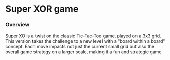 <h1>Super XOR game</h1>

<h3>Overview</h3>
<p>Super XO is a twist on the classic Tic-Tac-Toe game, played on a 3x3 grid. This version takes the challenge to a new level with a "board within a board" concept. Each move impacts not just the current small grid but also the overall game strategy on a larger scale, making it a fun and strategic game</p>
